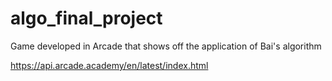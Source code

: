 # algo_final_project
Game developed in Arcade that shows off the application of Bai's algorithm

https://api.arcade.academy/en/latest/index.html
